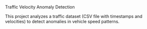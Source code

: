 Traffic Velocity Anomaly Detection

This project analyzes a traffic dataset (CSV file with timestamps and velocities) to detect anomalies in vehicle speed patterns.
